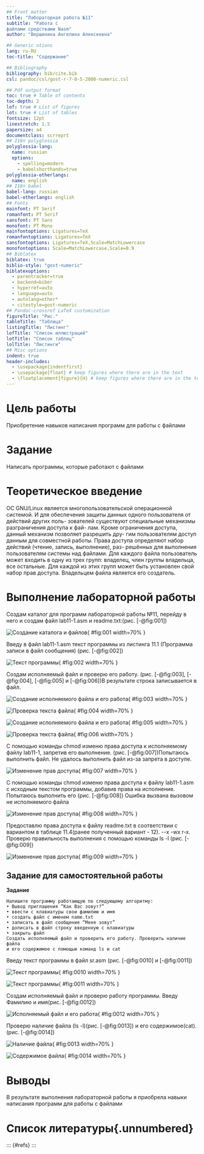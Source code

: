 ```yaml
---
## Front matter
title: "Лабораторная работа №11"
subtitle: "Работа с
файлами средствами Nasm"
author: "Вершинина Ангелина Алексеевна"

## Generic otions
lang: ru-RU
toc-title: "Содержание"

## Bibliography
bibliography: bib/cite.bib
csl: pandoc/csl/gost-r-7-0-5-2008-numeric.csl

## Pdf output format
toc: true # Table of contents
toc-depth: 2
lof: true # List of figures
lot: true # List of tables
fontsize: 12pt
linestretch: 1.5
papersize: a4
documentclass: scrreprt
## I18n polyglossia
polyglossia-lang:
  name: russian
  options:
	- spelling=modern
	- babelshorthands=true
polyglossia-otherlangs:
  name: english
## I18n babel
babel-lang: russian
babel-otherlangs: english
## Fonts
mainfont: PT Serif
romanfont: PT Serif
sansfont: PT Sans
monofont: PT Mono
mainfontoptions: Ligatures=TeX
romanfontoptions: Ligatures=TeX
sansfontoptions: Ligatures=TeX,Scale=MatchLowercase
monofontoptions: Scale=MatchLowercase,Scale=0.9
## Biblatex
biblatex: true
biblio-style: "gost-numeric"
biblatexoptions:
  - parentracker=true
  - backend=biber
  - hyperref=auto
  - language=auto
  - autolang=other*
  - citestyle=gost-numeric
## Pandoc-crossref LaTeX customization
figureTitle: "Рис."
tableTitle: "Таблица"
listingTitle: "Листинг"
lofTitle: "Список иллюстраций"
lotTitle: "Список таблиц"
lolTitle: "Листинги"
## Misc options
indent: true
header-includes:
  - \usepackage{indentfirst}
  - \usepackage{float} # keep figures where there are in the text
  - \floatplacement{figure}{H} # keep figures where there are in the text
---
```


# Цель работы

Приобретение навыков написания программ для работы с файлами

# Задание

Написать программы, которые работают с файлами

# Теоретическое введение

ОС GNU/Linux является многопользовательской операционной системой. И
для обеспечения защиты данных одного пользователя от действий других поль-
зователей существуют специальные механизмы разграничения доступа к фай-
лам. Кроме ограничения доступа, данный механизм позволяет разрешить дру-
гим пользователям доступ данным для совместной работы.
Права доступа определяют набор действий (чтение, запись, выполнение), раз-
решённых для выполнения пользователям системы над файлами. Для каждого
файла пользователь может входить в одну из трех групп: владелец, член группы
владельца, все остальные. Для каждой из этих групп может быть установлен свой
набор прав доступа. Владельцем файла является его создатель.

# Выполнение лабораторной работы

Создам каталог для программ лабораторной работы №11, перейду
в него и создам файл lab11-1.asm и readme.txt:(рис. [-@fig:001])

![Создание каталога и файлов](image/1.png){ #fig:001 width=70% }

Введу в файл lab11-1.asm текст программы из листинга 11.1 (Программа
записи в файл сообщения) (рис. [-@fig:002])

![Текст программы](image/2.png){ #fig:002 width=70% }

Создам исполняемый файл и проверю его работу. (рис. [-@fig:003], [-@fig:004], [-@fig:005] и [-@fig:006])В результате строка записывается в файл.

![Создание исполняемого файла и его работа](image/3.png){ #fig:003 width=70% }

![Проверка текста файла](image/4.png){ #fig:004 width=70% }

![Создание исполняемого файла и его работа](image/5.png){ #fig:005 width=70% }

![Проверка текста файла](image/6.png){ #fig:006 width=70% }


С помощью команды chmod изменю права доступа к исполняемому файлу
lab11-1, запретив его выполнение. (рис. [-@fig:007])Попытаюсь выполнить файл. Не удалось выполнить файл из-за запрета в доступе.

![Изменение прав доступа](image/7.png){ #fig:007 width=70% }

С помощью команды chmod изменю права доступа к файлу lab11-1.asm с
исходным текстом программы, добавив права на исполнение. Попытаюсь
выполнить его (рис. [-@fig:008]) Ошибка вызвана вызовом не исполняемого файла

![Изменение прав доступа](image/8.png){ #fig:008 width=70% }

Предоставлю права доступа к файлу readme.txt в соответствии с вариантом в таблице 11.4(ранее полученный вариант - 12). --x -wx r-x. Проверю правильность выполнения с помощью команды ls -l (рис. [-@fig:009])

![Изменение прав доступа](image/9.png){ #fig:009 width=70% }

## Задание для самостоятельной работы

**Задание**

```
Напишите программу работающую по следующему алгоритму:
• Вывод приглашения “Как Вас зовут?”
• ввести с клавиатуры свои фамилию и имя
• создать файл с именем name.txt
• записать в файл сообщение “Меня зовут”
• дописать в файл строку введенную с клавиатуры
• закрыть файл
Создать исполняемый файл и проверить его работу. Проверить наличие файла
и его содержимое с помощью команд ls и cat
```
Введу текст программы в файл sr.asm (рис. [-@fig:0010] и [-@fig:0011])

![Текст программы](image/10.png){ #fig:0010 width=70% }

![Текст программы](image/11.png){ #fig:0011 width=70% }

Создам исполняемый файл и проверю работу программы. Введу Фамилию и имя(рис. [-@fig:0012])

![Исполняемый файл и его работа](image/12.png){ #fig:0012 width=70% }

Проверю наличие файла (ls -l)(рис. [-@fig:0013]) и его содержимое(cat). (рис. [-@fig:0014])

![Наличие файла](image/13.png){ #fig:0013 width=70% }

![Содержимое файла](image/14.png){ #fig:0014 width=70% }

# Выводы

В результате выполнения лабораторной работы я приобрела навыки написания программ для работы с файлами

# Список литературы{.unnumbered}

::: {#refs}
:::
